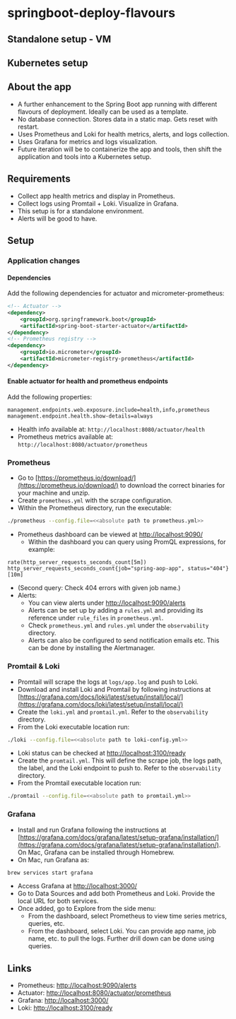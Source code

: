 # springboot-deploy-flavours

## Standalone setup - VM
## Kubernetes setup

## About the app

- A further enhancement to the Spring Boot app running with different flavours of deployment. Ideally can be used as a template.
- No database connection. Stores data in a static map. Gets reset with restart.
- Uses Prometheus and Loki for health metrics, alerts, and logs collection.
- Uses Grafana for metrics and logs visualization.
- Future iteration will be to containerize the app and tools, then shift the application and tools into a Kubernetes setup.

## Requirements

- Collect app health metrics and display in Prometheus.
- Collect logs using Promtail + Loki. Visualize in Grafana.
- This setup is for a standalone environment.
- Alerts will be good to have.

## Setup

### Application changes

#### Dependencies

Add the following dependencies for actuator and micrometer-prometheus:

```xml
<!-- Actuator -->
<dependency>
    <groupId>org.springframework.boot</groupId>
    <artifactId>spring-boot-starter-actuator</artifactId>
</dependency>
<!-- Prometheus registry -->
<dependency>
    <groupId>io.micrometer</groupId>
    <artifactId>micrometer-registry-prometheus</artifactId>
</dependency>
```

#### Enable actuator for health and prometheus endpoints

Add the following properties:

```properties
management.endpoints.web.exposure.include=health,info,prometheus
management.endpoint.health.show-details=always
```

- Health info available at: `http://localhost:8080/actuator/health`
- Prometheus metrics available at: `http://localhost:8080/actuator/prometheus`

### Prometheus

- Go to [https://prometheus.io/download/](https://prometheus.io/download/) to download the correct binaries for your machine and unzip.
- Create `prometheus.yml` with the scrape configuration.
- Within the Prometheus directory, run the executable:

```bash
./prometheus --config.file=<<absolute path to prometheus.yml>>
```

- Prometheus dashboard can be viewed at [http://localhost:9090/](http://localhost:9090/)
    - Within the dashboard you can query using PromQL expressions, for example:

```promql
rate(http_server_requests_seconds_count[5m])
http_server_requests_seconds_count{job="spring-aop-app", status="404"}[10m]
```

- (Second query: Check 404 errors with given job name.)
- Alerts:
    - You can view alerts under [http://localhost:9090/alerts](http://localhost:9090/alerts)
    - Alerts can be set up by adding a `rules.yml` and providing its reference under `rule_files` in `prometheus.yml`.
    - Check `prometheus.yml` and `rules.yml` under the `observability` directory.
    - Alerts can also be configured to send notification emails etc. This can be done by installing the Alertmanager.

### Promtail & Loki

- Promtail will scrape the logs at `logs/app.log` and push to Loki.
- Download and install Loki and Promtail by following instructions at [https://grafana.com/docs/loki/latest/setup/install/local/](https://grafana.com/docs/loki/latest/setup/install/local/)
- Create the `loki.yml` and `promtail.yml`. Refer to the `observability` directory.
- From the Loki executable location run:

```bash
./loki --config.file=<<absolute path to loki-config.yml>>
```

- Loki status can be checked at [http://localhost:3100/ready](http://localhost:3100/ready)
- Create the `promtail.yml`. This will define the scrape job, the logs path, the label, and the Loki endpoint to push to. Refer to the `observability` directory.
- From the Promtail executable location run:

```bash
./promtail --config.file=<<absolute path to promtail.yml>>
```

### Grafana

- Install and run Grafana following the instructions at [https://grafana.com/docs/grafana/latest/setup-grafana/installation/](https://grafana.com/docs/grafana/latest/setup-grafana/installation/). On Mac, Grafana can be installed through Homebrew.
- On Mac, run Grafana as:

```bash
brew services start grafana
```

- Access Grafana at [http://localhost:3000/](http://localhost:3000/)
- Go to Data Sources and add both Prometheus and Loki. Provide the local URL for both services.
- Once added, go to Explore from the side menu:
    - From the dashboard, select Prometheus to view time series metrics, queries, etc.
    - From the dashboard, select Loki. You can provide app name, job name, etc. to pull the logs. Further drill down can be done using queries.

## Links

- Prometheus: [http://localhost:9090/alerts](http://localhost:9090/alerts)
- Actuator: [http://localhost:8080/actuator/prometheus](http://localhost:8080/actuator/prometheus)
- Grafana: [http://localhost:3000/](http://localhost:3000/)
- Loki: [http://localhost:3100/ready](http://localhost:3100/ready)
